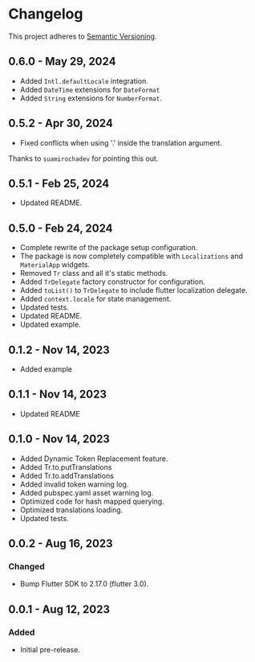 # Changelog

This project adheres to [Semantic Versioning](https://semver.org/spec/v2.0.0.html).

## 0.6.0 - May 29, 2024

- Added `Intl.defaultLocale` integration.
- Added `DateTime` extensions for `DateFormat`
- Added `String` extensions for `NumberFormat`.

## 0.5.2 - Apr 30, 2024

- Fixed conflicts when using '.' inside the translation argument.

Thanks to `suamirochadev` for pointing this out.

## 0.5.1 - Feb 25, 2024

- Updated README.

## 0.5.0 - Feb 24, 2024

- Complete rewrite of the package setup configuration.
- The package is now completely compatible with `Localizations` and `MaterialApp` widgets.
- Removed `Tr` class and all it's static methods.
- Added `TrDelegate` factory constructor for configuration.
- Added `toList()` to `TrDelegate` to include flutter localization delegate.
- Added `context.locale` for state management.
- Updated tests.
- Updated README.
- Updated example.

## 0.1.2 - Nov 14, 2023

- Added example

## 0.1.1 - Nov 14, 2023

- Updated README

## 0.1.0 - Nov 14, 2023

- Added Dynamic Token Replacement feature.
- Added Tr.to.putTranslations
- Added Tr.to.addTranslations
- Added invalid token warning log.
- Added pubspec.yaml asset warning log.
- Optimized code for hash mapped querying.
- Optimized translations loading.
- Updated tests.

## 0.0.2 - Aug 16, 2023

### Changed

- Bump Flutter SDK to 2.17.0 (flutter 3.0).

## 0.0.1 - Aug 12, 2023

### Added

- Initial pre-release.
